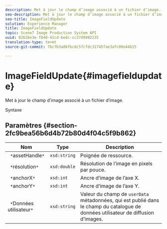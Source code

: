 ```yaml
---
description: Met à jour le champ d’image associé à un fichier d’image.
seo-description: Met à jour le champ d’image associé à un fichier d’image.
seo-title: ImageFieldUpdate
solution: Experience Manager
title: ImageFieldUpdate
topic: Scene7 Image Production System API
uuid: 0262be3e-f840-41cd-bedc-cc37d9982235
translation-type: tm+mt
source-git-commit: 7bc7b3a86fbcdc57cfdc31745fae3afc06e44b15

---
```



# ImageFieldUpdate{#imagefieldupdate}

Met à jour le champ d’image associé à un fichier d’image.

Syntaxe

## Paramètres {#section-2fc9bea56b6d4b72b80d4f04c5f9b862}

| Nom | Type | Description |
|---|---|---|
| ` *`assetHandle`*` | `xsd:string` | Poignée de ressource. |
| ` *`résolution`*` | `xsd:double` | Résolution de l’image en pixels par pouce. |
| ` *`anchorX`*` | `xsd:int` | Ancre d’image de l’axe X. |
| ` *`anchorY`*` | `xsd:int` | Ancre d’image de l’axe Y. |
| ` *`Données utilisateur`*` | `xsd:string` | Valeur du champ de `userData` métadonnées, qui est publié dans le champ du catalogue de données utilisateur de diffusion d’images. |

